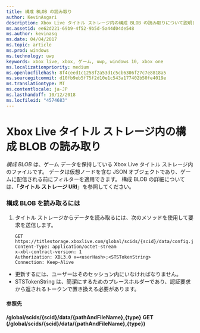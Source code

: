 ```yaml
---
title: 構成 BLOB の読み取り
author: KevinAsgari
description: Xbox Live タイトル ストレージ内の構成 BLOB の読み取りについて説明します。
ms.assetid: ee62d221-69b9-4f52-9b5d-5a44d04de548
ms.author: kevinasg
ms.date: 04/04/2017
ms.topic: article
ms.prod: windows
ms.technology: uwp
keywords: xbox live, xbox, ゲーム, uwp, windows 10, xbox one
ms.localizationpriority: medium
ms.openlocfilehash: 8f4ceed1c1258f2a53d1c5cb6306f27c7e8818a5
ms.sourcegitcommit: d10fb9eb5f75f2d10e1c543a177402b50fe4019e
ms.translationtype: MT
ms.contentlocale: ja-JP
ms.lasthandoff: 10/12/2018
ms.locfileid: "4574683"
---
```

# <a name="reading-a-configuration-blob-in-xbox-live-title-storage"></a>Xbox Live タイトル ストレージ内の構成 BLOB の読み取り

*構成 BLOB* は、ゲーム データを保持している Xbox Live タイトル ストレージ内のファイルです。 データは仮想ノードを含む JSON オブジェクトであり、ゲームに配信される前にフィルターを適用できます。 構成 BLOB の詳細については、「**タイトル ストレージ URI**」を参照してください。

### <a name="to-read-a-configuration-blob"></a>構成 BLOB を読み取るには

1.  タイトル ストレージからデータを読み取るには、次のメソッドを使用して要求を送信します。

        GET https://titlestorage.xboxlive.com/global/scids/{scid}/data/config.json,config              
        Content-Type: application/octet-stream
        x-xbl-contract-version: 1
        Authorization: XBL3.0 x=<userHash>;<STSTokenString>
        Connection: Keep-Alive


-   更新するには、ユーザーはそのセッション内にいなければなりません。
-   STSTokenString は、簡潔にするためのプレースホルダーであり、認証要求から返されるトークンで置き換える必要があります。

#### <a name="reference"></a>参照先

**/global/scids/{scid}/data/{pathAndFileName},{type}**
**GET (/global/scids/{scid}/data/{pathAndFileName},{type})**
